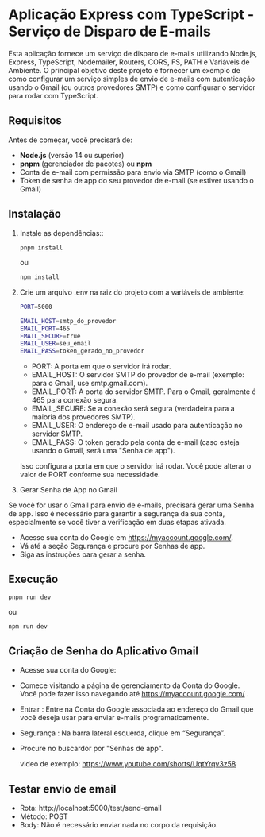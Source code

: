 # Aplicação Express com TypeScript - Serviço de Disparo de E-mails

Esta aplicação fornece um serviço de disparo de e-mails utilizando Node.js, Express, TypeScript, Nodemailer, Routers, CORS, FS, PATH e Variáveis de Ambiente. O principal objetivo deste projeto é fornecer um exemplo de como configurar um serviço simples de envio de e-mails com autenticação usando o Gmail (ou outros provedores SMTP) e como configurar o servidor para rodar com TypeScript.

## Requisitos

Antes de começar, você precisará de:

- **Node.js** (versão 14 ou superior)
- **pnpm** (gerenciador de pacotes) ou **npm**
- Conta de e-mail com permissão para envio via SMTP (como o Gmail)
- Token de senha de app do seu provedor de e-mail (se estiver usando o Gmail)

## Instalação

1. Instale as dependências::

   ```bash
   pnpm install
   ```

   ou

   ```bash
   npm install
   ```

2. Crie um arquivo .env na raiz do projeto com a variáveis de ambiente:

   ```bash
   PORT=5000

   EMAIL_HOST=smtp_do_provedor
   EMAIL_PORT=465
   EMAIL_SECURE=true
   EMAIL_USER=seu_email
   EMAIL_PASS=token_gerado_no_provedor
   ```

   - PORT: A porta em que o servidor irá rodar.
   - EMAIL_HOST: O servidor SMTP do provedor de e-mail (exemplo: para o Gmail, use smtp.gmail.com).
   - EMAIL_PORT: A porta do servidor SMTP. Para o Gmail, geralmente é 465 para conexão segura.
   - EMAIL_SECURE: Se a conexão será segura (verdadeira para a maioria dos provedores SMTP).
   - EMAIL_USER: O endereço de e-mail usado para autenticação no servidor SMTP.
   - EMAIL_PASS: O token gerado pela conta de e-mail (caso esteja usando o Gmail, será uma "Senha de app").

   Isso configura a porta em que o servidor irá rodar. Você pode alterar o valor de PORT conforme sua necessidade.

3. Gerar Senha de App no Gmail

Se você for usar o Gmail para envio de e-mails, precisará gerar uma Senha de app. Isso é necessário para garantir a segurança da sua conta, especialmente se você tiver a verificação em duas etapas ativada.

- Acesse sua conta do Google em https://myaccount.google.com/.
- Vá até a seção Segurança e procure por Senhas de app.
- Siga as instruções para gerar a senha.

## Execução

    pnpm run dev

ou

    npm run dev

## Criação de Senha do Aplicativo Gmail

- Acesse sua conta do Google:
- Comece visitando a página de gerenciamento da Conta do Google. Você pode fazer isso navegando até https://myaccount.google.com/ .
- Entrar : Entre na Conta do Google associada ao endereço do Gmail que você deseja usar para enviar e-mails programaticamente.
- Segurança : Na barra lateral esquerda, clique em “Segurança”.
- Procure no buscardor por "Senhas de app".

  video de exemplo: https://www.youtube.com/shorts/UqtYrqv3z58

## Testar envio de email

- Rota: http://localhost:5000/test/send-email
- Método: POST
- Body: Não é necessário enviar nada no corpo da requisição.
